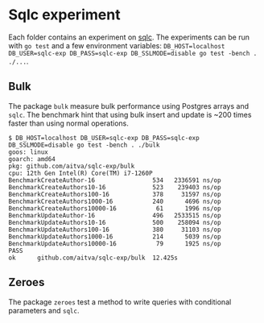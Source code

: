 # Sqlc experiment

Each folder contains an experiment on [sqlc](github.com/kyleconroy/sqlc).
The experiments can be run with `go test` and a few environment variables:
`DB_HOST=localhost DB_USER=sqlc-exp DB_PASS=sqlc-exp DB_SSLMODE=disable go test -bench . ./...`.

## Bulk

The package `bulk` measure bulk performance using Postgres arrays and `sqlc`.
The benchmark hint that using bulk insert and update is ~200 times faster than
using normal operations.

```
$ DB_HOST=localhost DB_USER=sqlc-exp DB_PASS=sqlc-exp DB_SSLMODE=disable go test -bench . ./bulk
goos: linux
goarch: amd64
pkg: github.com/aitva/sqlc-exp/bulk
cpu: 12th Gen Intel(R) Core(TM) i7-1260P
BenchmarkCreateAuthor-16          	    534	  2336591 ns/op
BenchmarkCreateAuthors10-16       	    523	   239403 ns/op
BenchmarkCreateAuthors100-16      	    378	    31597 ns/op
BenchmarkCreateAuthors1000-16     	    240	     4696 ns/op
BenchmarkCreateAuthors10000-16    	     61	     1996 ns/op
BenchmarkUpdateAuthor-16          	    496	  2533515 ns/op
BenchmarkUpdateAuthors10-16       	    500	   258094 ns/op
BenchmarkUpdateAuthors100-16      	    380	    31103 ns/op
BenchmarkUpdateAuthors1000-16     	    214	     5039 ns/op
BenchmarkUpdateAuthors10000-16    	     79	     1925 ns/op
PASS
ok  	github.com/aitva/sqlc-exp/bulk	12.425s
```

## Zeroes

The package `zeroes` test a method to write queries with conditional parameters
and `sqlc`.

